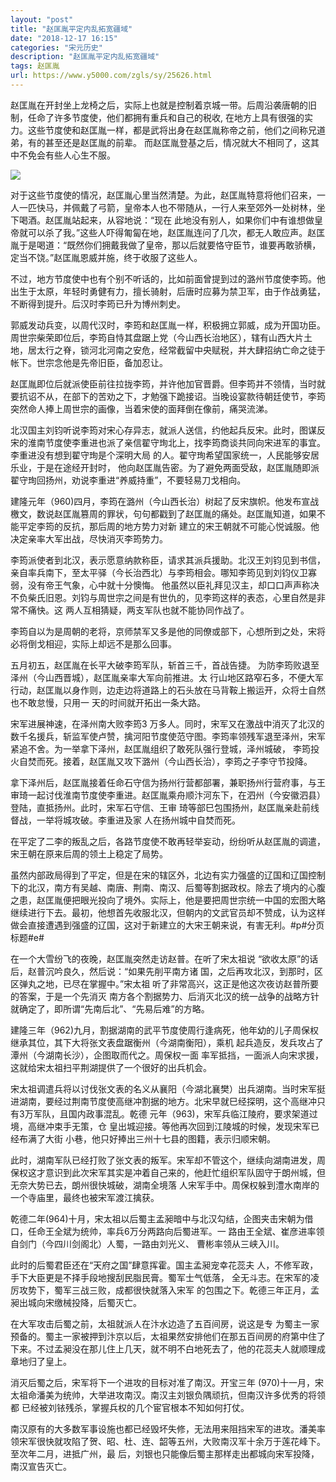 ```yaml
---
layout: "post"
title: "赵匡胤平定内乱拓宽疆域"
date: "2018-12-17 16:15"
categories: "宋元历史"
description: "赵匡胤平定内乱拓宽疆域"
tags: 赵匡胤
url: https://www.y5000.com/zgls/sy/25626.html
---
```






赵匡胤在开封坐上龙椅之后，实际上也就是控制着京城一带。后周沿袭唐朝的旧制，任命了许多节度使，他们都拥有重兵和自己的税收,
在地方上具有很强的实力。这些节度使和赵匡胤一样，都是武将出身在赵匡胤称帝之前，他们之间称兄道弟，有的甚至还是赵匡胤的前辈。
而赵匡胤登基之后，情况就大不相同了，这其中不免会有些人心生不服。

![](https://img.y5000.com/uploads/allimg/170919/8-1F919105K3350.jpg)

对于这些节度使的情况，赵匡胤心里当然清楚。为此，赵匡胤特意将他们召来，一人一匹快马，并佩戴了弓箭，皇帝本人也不带随从，一行人来至郊外一处树林，坐下喝酒。赵匡胤站起来，从容地说：“现在
此地没有别人，如果你们中有谁想做皇帝就可以杀了我。”这些人吓得匍匐在地，赵匡胤连问了几次，都无人敢应声。赵匡胤于是喝道：“既然你们拥戴我做了皇帝，那以后就要恪守臣节，谁要再敢骄横，定当不饶。”赵匡胤恩威并施，终于收服了这些人。

不过，地方节度使中也有个别不听话的，比如前面曾提到过的潞州节度使李筠。他出生于太原，年轻时勇健有力，擅长骑射，后唐时应募为禁卫军，由于作战勇猛，不断得到提升。后汉时李筠已升为博州刺史。

郭威发动兵变，以周代汉时，李筠和赵匡胤一样，积极拥立郭威，成为开国功臣。周世宗柴荣即位后，李筠自恃其盘踞上党（今山西长治地区），辖有山西大片土地，居太行之脊，锁河北河南之安危，经常截留中央赋税，并大肆招纳亡命之徒于帐下。世宗念他是先帝旧臣，备加忍让。

赵匡胤即位后就派使臣前往拉拢李筠，并许他加官晋爵。但李筠并不领情，当时就要抗诏不从，在部下的苦劝之下，才勉强下跪接诏。当晚设宴款待朝廷使节，李筠突然命人捧上周世宗的画像，当着宋使的面拜倒在像前，痛哭流涕。

北汉国主刘钧听说李筠对宋心存异志，就派人送信，约他起兵反宋。此时，图谋反宋的淮南节度使李重进也派了亲信翟守珣北上，找李筠商谈共同向宋进军的事宜。李重进没有想到翟守珣是个深明大局
的人。翟守珣希望国家统一，人民能够安居乐业，于是在途经开封时，
他向赵匡胤告密。为了避免两面受敌，赵匡胤随即派翟守珣回扬州，劝说李重进“养威持重”，不要轻易刀戈相向。

建隆元年（960)四月，李筠在潞州（今山西长治）树起了反宋旗帜。他发布宣战檄文，数说赵匡胤篡周的罪状，句句都戳到了赵匡胤的痛处。赵匡胤知道，如果不能平定李筠的反抗，那后周的地方势力对新
建立的宋王朝就不可能心悦诚服。他决定亲率大军出战，尽快消灭李筠势力。

李筠派使者到北汉，表示愿意纳款称臣，请求其派兵援助。北汉王刘钧见到书信，亲自率兵南下，至太平驿（今长治西北）与李筠相会。哪知李筠见到刘钧仪卫寡弱，没有帝王气象，心中就十分懊悔。
他虽然以臣礼拜见汉主，却口口声声称决不负柴氏旧恩。刘钧与周世宗之间是有世仇的，见李筠这样的表态，心里自然是非常不痛快。这
两人互相猜疑，两支军队也就不能协同作战了。

李筠自以为是周朝的老将，京师禁军又多是他的同僚或部下，心想所到之处，宋将必将倒戈相迎，实际上却远不是那么回事。

五月初五，赵匡胤在长平大破李筠军队，斩首三千，首战告捷。 为防李筠败退至泽州（今山西晋城），赵匡胤亲率大军向前推进。太
行山地区路窄石多，不便大军行动，赵匡胤以身作则，边走边将道路上的石头放在马背鞍上搬运开，众将士自然也不敢怠慢，只用一 天的时间就开拓出一条大路。

宋军进展神速，在泽州南大败李筠3
万多人。同时，宋军又在激战中消灭了北汉的数千名援兵，斩监军使卢赞，擒河阳节度使范守图。李筠率领残军退至泽州，宋军紧追不舍。为一举拿下泽州，赵匡胤组织了敢死队强行登城，泽州城破，
李筠投火自焚而死。接着，赵匡胤又攻下潞州（今山西长治），李筠之子李守节投降。

拿下泽州后，赵匡胤接着任命石守信为扬州行营都部署，兼职扬州行营府事，与王审琦一起讨伐淮南节度使李重进。赵匡胤乘舟顺汴河东下，在泗州（今安徽泗县）登陆，直抵扬州。此时，宋军石守信、王审
琦等部巳包围扬州，赵匡胤亲赴前线督战，一举将城攻破。李重进及家 人在扬州城中自焚而死。

在平定了二李的叛乱之后，各路节度使不敢再轻举妄动，纷纷听从赵匡胤的调遣，宋王朝在原来后周的领土上稳定了局势。

虽然内部政局得到了平定，但是在宋的辖区外，北边有实力强盛的辽国和辽国控制下的北汉，南方有吴越、南唐、荆南、南汉、后蜀等割据政权。除去了境内的心腹之患，赵匡胤便把眼光投向了境外。实际上，他是要把周世宗统一中国的宏图大略继续进行下去。最初，他想首先收服北汉，但朝内的文武官员却不赞成，认为这样做会直接遭遇到强盛的辽国，这对于新建立的大宋王朝来说，有害无利。#p#分页标题#e#

在一个大雪纷飞的夜晚，赵匡胤突然走访赵普。在听了宋太祖说 “欲收太原”的话后，赵普沉吟良久，然后说：“如果先削平南方诸
国，之后再攻北汉，到那时，区区弹丸之地，已尽在掌握中。”宋太祖 听了非常高兴，这正是他这次夜访赵普所要的答案，于是一个先消灭
南方各个割据势力、后消灭北汉的统一战争的战略方针就确定了，即所谓“先南后北”、“先易后难”的方略。

建隆三年（962)九月，割据湖南的武平节度使周行逢病死，他年幼的儿子周保权继承其位，其下大将张文表盘踞衡州（今湖南衡阳），乘机
起兵造反，发兵攻占了潭州（今湖南长沙），企图取而代之。周保权一面 率军抵挡，一面派人向宋求援，这就给宋太祖扫平荆湖提供了一个很好的出兵机会。

宋太祖调遣兵将以讨伐张文表的名义从襄阳（今湖北襄樊）出兵湖南。当时宋军挺进湖南，要经过荆南节度使高继冲割据的地方。北宋早就巳经探明，这个高继冲只有3万军队，且国内政事混乱。乾德
元年（963)，宋军兵临江陵府，要求架道过境，高继冲束手无策，仓 皇出城迎接。等他再次回到江陵城的时候，发现宋军已经布满了大街
小巷，他只好捧出三州十七县的图籍，表示归顺宋朝。

此时，湖南军队已经打败了张文表的叛军。宋军却不管这个，继续向湖南进发，周保权这才意识到此次宋军其实是冲着自己来的，他赶忙组织军队固守于朗州城，但无奈大势已去，朗州很快城破，湖南全境落
人宋军手中。周保权躲到澧水南岸的一个寺庙里，最终也被宋军渡江擒获。

乾德二年(964)十月，宋太祖以后蜀主孟昶暗中与北汉勾结，企图夹击宋朝为借口，任命王全斌为统帅，率兵6万分两路向后蜀进军。一
路由王全斌、崔彦进率领自剑门（今四川剑阁北）人蜀，一路由刘光义、 曹彬率领从三峡入川。

此时的后蜀君臣还在“天府之国”肆意挥霍。国主孟昶宠幸花蕊夫 人，不修军政，手下大臣更是不择手段地搜刮民脂民膏。蜀军士气低落，
全无斗志。在宋军的凌厉攻势下，蜀军三战三败，成都很快就落入宋军 的包围之下。乾德三年正月，孟昶出城向宋缴械投降，后蜀灭亡。

在大军攻击后蜀之前，太祖就派人在汴水边造了五百间房，说这是专
为蜀主一家预备的。蜀主一家被押到汴京以后，太祖果然安排他们在那五百间房的府第中住了下来。不过孟昶没在那儿住上几天，就不明不白地死去了，他的花蕊夫人就顺理成章地归了皇上。

消灭后蜀之后，宋军将下一个进攻的目标对准了南汉。开宝三年 (970)十一月，宋太祖命潘美为统帅，大举进攻南汉。南汉主刘银负隅顽抗，但南汉许多优秀的将领都
已经被刘铱残杀，掌握兵权的几个宦官根本不知如何打仗。

南汉原有的大多数军事设施也都已经毁坏失修，无法用来阻挡宋军的进攻。潘美率领宋军很快就攻陷了贺、昭、杜、连、韶等五州，大败南汉军十余万于莲花峰下。至次年二月，进抵广州，最
后，刘银也只能像后蜀主那样走出都城向宋军投降，南汉宣告灭亡。
